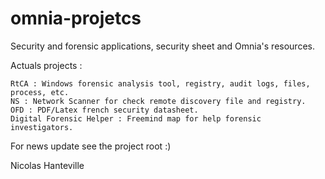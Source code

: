 # omnia-projetcs

Security and forensic applications, security sheet and Omnia's resources.

Actuals projects :

    RtCA : Windows forensic analysis tool, registry, audit logs, files, process, etc.
    NS : Network Scanner for check remote discovery file and registry.
    OFD : PDF/Latex french security datasheet.
    Digital Forensic Helper : Freemind map for help forensic investigators.

For news update see the project root :)

Nicolas Hanteville
